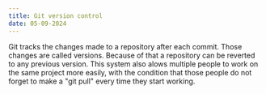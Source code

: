 ```yaml
---
title: Git version control
date: 05-09-2024
---
```


Git tracks the changes made to a repository after each commit. Those changes are called versions. Because of that a repository can be reverted to any previous version. This system also alows multiple people to work on the same project more easily, with the condition that those people do not forget to make a "git pull" every time they start working.
